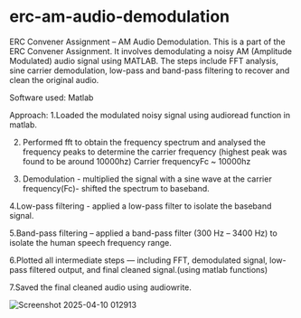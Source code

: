 # erc-am-audio-demodulation
ERC Convener Assignment – AM Audio Demodulation. This is a part of the ERC Convener Assignment. It involves demodulating a noisy AM (Amplitude Modulated) audio signal using MATLAB. The steps include FFT analysis, sine carrier demodulation, low-pass and band-pass filtering to recover and clean the original audio.

Software used: Matlab

Approach:
1.Loaded the modulated noisy signal using audioread function in matlab.

2. Performed fft to obtain the frequency spectrum and analysed the frequency peaks to determine the carrier frequency (highest peak was found to be around 10000hz)
   Carrier frequencyFc ~ 10000hz
   
3. Demodulation - multiplied the signal with a sine wave at the carrier frequency(Fc)- shifted the spectrum to baseband.
   
4.Low-pass filtering - applied a low-pass filter to isolate the baseband signal.

5.Band-pass filtering – applied a band-pass filter (300 Hz – 3400 Hz) to isolate the human speech frequency range.

6.Plotted all intermediate steps — including FFT, demodulated signal, low-pass filtered output, and final cleaned signal.(using matlab functions)

7.Saved the final cleaned audio using audiowrite.

![Screenshot 2025-04-10 012913](https://github.com/user-attachments/assets/0210dae9-0bff-4053-93e8-3247dbc67f47)



